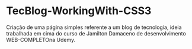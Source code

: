 # TecBlog-WorkingWith-CSS3
Criação de uma página simples referente a um blog de tecnologia, ideia trabalhada em cima do curso de Jamilton Damaceno de desenvolvimento WEB-COMPLETOna Udemy.
